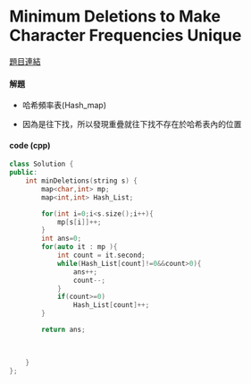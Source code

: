 # Minimum Deletions to Make Character Frequencies Unique

[題目連結](https://leetcode.com/problems/minimum-deletions-to-make-character-frequencies-unique/description/)


#### 解題

* 哈希頻率表(Hash_map)

* 因為是往下找，所以發現重疊就往下找不存在於哈希表內的位置

#### code (cpp)

```cpp
class Solution {
public:
    int minDeletions(string s) {
        map<char,int> mp;
        map<int,int> Hash_List;

        for(int i=0;i<s.size();i++){
            mp[s[i]]++;
        }        
        int ans=0;
        for(auto it : mp ){
            int count = it.second;
            while(Hash_List[count]!=0&&count>0){
                ans++;
                count--;
            }
            if(count>=0)
                Hash_List[count]++;
        }

        return ans;

        
        
    }
};
```

